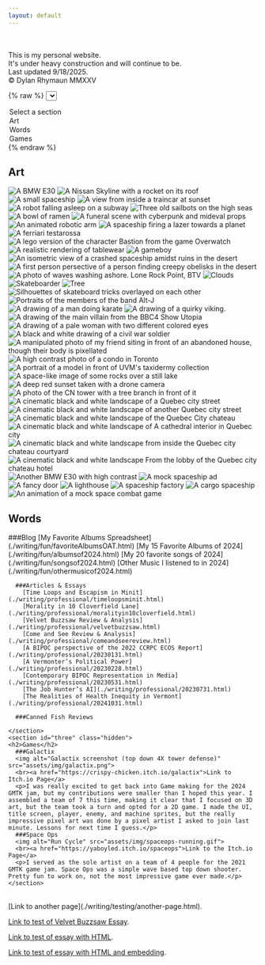 ```yaml
---
layout: default
---
```


<!--
// MD RULES
// Text can be **bold**, _italic_, or ~~strikethrough~~.
// #Word is h1, ##Word is h2, ###Word is h3, et cetera
// * is for UL
// 1., 2., 3. for OL
// For tables: 
// | head1        | head two          | three |
// |:-------------|:------------------|:------|
// | ok           | good swedish fish | nice  |
// | out of stock | good and plenty   | nice  |
// For horizontal line: "* * *"
// Small Image: ![Desc](URL or path)
// Large Image![Desc](URL or path)
// Definition Lists can be used with html syntax: <dl>, <dt>name</dt><dd>Godzilla</dd></dl>
-->

<br>
<br>
<!-- Dropdown -->
This is my personal website. <br>It's under heavy construction and will continue to be. <br>Last updated 9/18/2025.<br>&copy; Dylan Rhymaun MMXXV

{% raw %}
<select id="menu">
  <option value="">Select a section</option>
  <option value="one">Art</option>
  <option value="two">Words</option>
  <option value="three">Games</option>
</select>
{% endraw %}

<!-- Sections -->
<div id="dropdown-sections">
    <section id="one" class="hidden">
    <h2>Art</h2>
    <img  alt="A BMW E30" src="images/1.gif">
        <img alt="A Nissan Skyline with a rocket on its roof" src="assets/img/2.gif">
        <img alt="A small spaceship" src="assets/img/3.png">
        <img alt="A view from inside a traincar at sunset" src="assets/img/4.gif">
        <img alt="A robot falling asleep on a subway" src="assets/img/5.gif">
        <img alt="Three old sailbots on the high seas" src="assets/img/6.gif">
        <img alt="A bowl of ramen" src="assets/img/7.png">  
        <img alt="A funeral scene with cyberpunk and mideval props" src="assets/img/8.png">
        <img alt="An animated robotic arm" src="assets/img/9.gif">
        <img alt="A spaceship firing a lazer towards a planet" src="assets/img/10.gif">
        <img alt="A ferriari testarossa" src="assets/img/11.png">
        <img alt="A lego version of the character Bastion from the game Overwatch" src="assets/img/13.png">
        <img alt="A realistic rendering of tablewear" src="assets/img/15.png">
        <img alt="A gameboy" src="assets/img/16.gif">
        <img alt="An isometric view of a crashed spaceship amidst ruins in the desert" src="assets/img/17.png">
        <img alt="A first person persective of a person finding creepy obelisks in the desert" src="assets/img/18.gif">
        <img alt="A photo of waves washing ashore. Lone Rock Point, BTV" src="images/7A.jpg">
        <img alt="Clouds" src="images/10.jpg">
        <img alt="Skateboarder" src="images/12.JPG">
        <img alt="Tree" src="images/26.jpg">
        <img alt="Silhouettes of skateboard tricks overlayed on each other" src="images/19.jpg">
        <img alt="Portraits of the members of the band Alt-J" src="images/28.png">
        <img alt="A drawing of a man doing karate" src="images/29.png">
        <img alt="A drawing of a quirky viking. " src="images/30.png">
        <img alt="A drawing of the main villain from the BBC4 Show Utopia" src="images/31.png">
        <img alt="A drawing of a pale woman with two different colored eyes" src="images/32.png">
        <img alt="A black and white drawing of a civil war soldier" src="images/33.png">
        <img alt="A manipulated photo of my friend siting in front of an abandoned house, though their body is pixellated" src="images/34.jpg">
        <img alt="A high contrast photo of a condo in Toronto" src="images/36.jpg">
        <img alt="A portrait of a model in front of UVM's taxidermy collection" src="images/37.jpg">
        <img alt="A space-like image of some rocks over a still lake" src="images/38.JPG">
        <img alt="A deep red sunset taken with a drone camera" src="images/39.JPG">
        <img alt="A photo of the CN tower with a tree branch in front of it" src="images/40.JPG">
        <img alt="A cinematic black and white landscape of a Quebec city street" src="images/41.jpg">
        <img alt="A cinematic black and white landscape of another Quebec city street" src="images/42.jpg">
        <img alt="A cinematic black and white landscape of the Quebec City chateau" src="images/43.jpg">
        <img alt="A cinematic black and white landscape of A cathedral interior in Quebec city" src="images/44.jpg">
        <img alt="A cinematic black and white landscape from inside the Quebec city chateau courtyard " src="images/45.jpg">
        <img alt="A cinematic black and white landscape From the lobby of the Quebec city chateau hotel " src="images/46.jpg">
        <img alt="Another BMW E30 with high contrast" src="assets/img/20.png">
        <img alt="A mock spaceship ad" src="assets/img/21.png">
        <img alt="A fancy door" src="assets/img/22.png">
        <img alt="A lighthouse" src="assets/img/24.gif">
        <img alt="A spaceship factory" src="assets/img/25.png">
        <img alt="A cargo spaceship" src="assets/img/27.png">
        <img alt="An animation of a mock space combat game" src="assets/img/35.gif">
    </section>
    <section id="two" class="hidden">
    <h2>Words</h2>
      ###Blog
        [My Favorite Albums Spreadsheet](./writing/fun/favoriteAlbumsOAT.html)
        [My 15 Favorite Albums of 2024](./writing/fun/albumsof2024.html)
        [My 20 favorite songs of 2024](./writing/fun/songsof2024.html)
        [Other Music I listened to in 2024](./writing/fun/othermusicof2024.html)

      ###Articles & Essays
        [Time Loops and Escapism in Minit](./writing/professional/timeloopsminit.html)
        [Morality in 10 Cloverfield Lane](./writing/professional/moralityin10cloverfield.html)
        [Velvet Buzzsaw Review & Analysis](./writing/professional/velvetbuzzsaw.html)
        [Come and See Review & Analysis](./writing/professional/comeandseereview.html)
        [A BIPOC perspective of the 2022 CCRPC ECOS Report](./writing/professional/20230131.html)
        [A Vermonter’s Political Power](./writing/professional/20230228.html)
        [Contemporary BIPOC Representation in Media](./writing/professional/20230531.html)
        [The Job Hunter’s AI](./writing/professional/20230731.html)
        [The Realities of Health Inequity in Vermont](./writing/professional/20241031.html)

      ###Canned Fish Reviews

    </section>
    <section id="three" class="hidden">
    <h2>Games</h2>                
      ###Galactix
      <img alt="Galactix screenshot (top down 4X tower defense)" src="assets/img/galactix.png">
      <br><a href="https://crispy-chicken.itch.io/galactix">Link to Itch.io Page</a>
      <p>I was really excited to get back into Game making for the 2024 GMTK jam, but my contributions were smaller than I hoped this year. I assembled a team of 7 this time, making it clear that I focused on 3D art, but the team took a turn and opted for a 2D game. I made the UI, title screen, player, enemy, and machine sprites, but the really impressive pixel art was done by a pixel artist I asked to join last minute. Lessons for next time I guess.</p>
      ###Space Ops
      <img alt="Run Cycle" src="assets/img/spaceops-running.gif">
      <br><a href="https://yaboyled.itch.io/spaceops">Link to the Itch.io Page</a>
      <p>I served as the sole artist on a team of 4 people for the 2021 GMTK game jam. Space Ops was a simple wave based top down shooter. Pretty fun to work on, not the most impressive game ever made.</p>    </section>
</div>

<br>
[Link to another page](./writing/testing/another-page.html).<br>

[Link to test of Velvet Buzzsaw Essay](./writing/professional/velvetbuzzsaw.html).<br>

[Link to test of essay with HTML](./writing/fun/albumsof2024.html).<br>

[Link to test of essay with HTML and embedding](./writing/fun/songsof2024.html).
